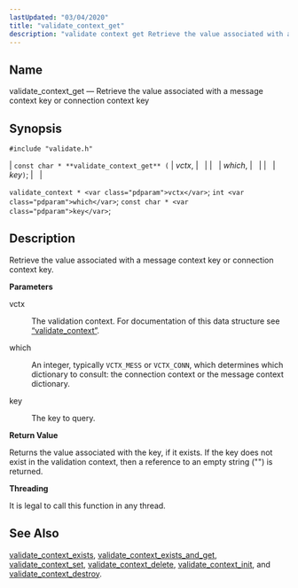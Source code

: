 ```yaml
---
lastUpdated: "03/04/2020"
title: "validate_context_get"
description: "validate context get Retrieve the value associated with a message context key or connection context key const char validate context get vctx which key validate context vctx int which const char key Retrieve the value associated with a message context key or connection context key vctx The validation context For..."
---
```


<a name="apis.validate_context_get"></a> 
## Name

validate_context_get — Retrieve the value associated with a message context key or connection context key

## Synopsis

`#include "validate.h"`

| `const char * **validate_context_get** (` | <var class="pdparam">vctx</var>, |   |
|   | <var class="pdparam">which</var>, |   |
|   | <var class="pdparam">key</var>`)`; |   |

`validate_context * <var class="pdparam">vctx</var>`;
`int <var class="pdparam">which</var>`;
`const char * <var class="pdparam">key</var>`;<a name="idp64422432"></a> 
## Description

Retrieve the value associated with a message context key or connection context key.

**<a name="idp64423696"></a> Parameters**

<dl class="variablelist">

<dt>vctx</dt>

<dd>

The validation context. For documentation of this data structure see [“validate_context”](/momentum/3/3-api/structs-validate-context).

</dd>

<dt>which</dt>

<dd>

An integer, typically `VCTX_MESS` or `VCTX_CONN`, which determines which dictionary to consult: the connection context or the message context dictionary.

</dd>

<dt>key</dt>

<dd>

The key to query.

</dd>

</dl>

**<a name="idp64431728"></a> Return Value**

Returns the value associated with the key, if it exists. If the key does not exist in the validation context, then a reference to an empty string ("") is returned.

**<a name="idp64432800"></a> Threading**

It is legal to call this function in any thread.

<a name="idp64433904"></a> 
## See Also

[validate_context_exists](/momentum/3/3-api/apis-validate-context-exists), [validate_context_exists_and_get](/momentum/3/3-api/apis-validate-context-exists-and-get), [validate_context_set](/momentum/3/3-api/apis-validate-context-set), [validate_context_delete](/momentum/3/3-api/apis-validate-context-delete), [validate_context_init](/momentum/3/3-api/apis-validate-context-init), and [validate_context_destroy](/momentum/3/3-api/apis-validate-context-destroy).
